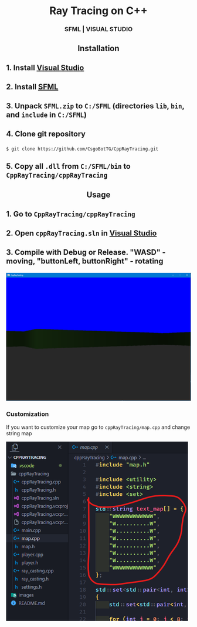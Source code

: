 <h1 align="center"><b>Ray Tracing on C++</b></h1>
<h3 align="center">SFML | VISUAL STUDIO</h3>


<h2 align="center">Installation</h2>
<h3 style="font-size: 20px">1. Install <a href="https://visualstudio.microsoft.com/ru/downloads/"><u>Visual Studio</u></a></h3>
<h3 style="font-size: 20px">2. Install <a href="https://www.sfml-dev.org/download.php"><u>SFML</u></a></h3>
<h3 style="font-size: 20px">3. Unpack <code>SFML.zip</code> to <code>C:/SFML</code> (directories <code>lib</code>, <code>bin</code>, and <code>include</code> in <code>C:/SFML</code>)</h3>
<h3 style="font-size: 20px">4. Clone git repository</h3>

```shell
$ git clone https://github.com/CsgoBotTG/CppRayTracing.git
```

<h3 style="font-size: 20px">5. Copy all <code>.dll</code> from <code>C:/SFML/bin</code> to <code>CppRayTracing/cppRayTracing</code></h3>

<h2 align="center">Usage</h2>

<h3 style="font-size: 20px">1. Go to <code>CppRayTracing/cppRayTracing</code></h3>
<h3 style="font-size: 20px">2. Open <code>cppRayTracing.sln</code> in <u>Visual Studio</u></h3>
<h3 style="font-size: 20px">3. Compile with Debug or Release. "WASD" - moving, "buttonLeft, buttonRight" - rotating</h3>

![EXAMPLE](images/example.png)

### Customization
<p>If you want to customize your map go to <code>cppRayTracing/map.cpp</code> and change string map</p>

![MAP CUTOMIZATION](images/map.png)
